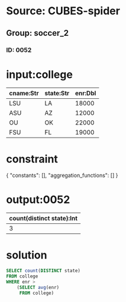 # Source: CUBES-spider
## Group: soccer_2
### ID: 0052

# input:college

| cname:Str | state:Str | enr:Dbl |
|---|---|---|
| LSU | LA | 18000 |
| ASU | AZ | 12000 |
| OU | OK | 22000 |
| FSU | FL | 19000 |

# constraint

{
  "constants": [],
  "aggregation_functions": []
}

# output:0052

| count(distinct state):Int |
|---|
| 3 |

# solution

```sql
SELECT count(DISTINCT state)
FROM college
WHERE enr >
    (SELECT avg(enr)
     FROM college)
```
